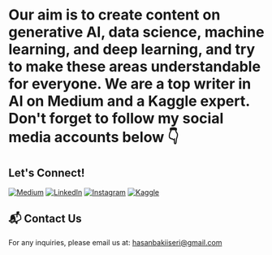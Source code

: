 # Our aim is to create content on generative AI, data science, machine learning, and deep learning, and try to make these areas understandable for everyone. We are a top writer in AI on Medium and a Kaggle expert. Don't forget to follow my social media accounts below 👇

## Let's Connect!
[![Medium](https://img.shields.io/badge/Medium-black?style=for-the-badge&logo=medium)](https://medium.com/@hasanbakiiseri)
[![LinkedIn](https://img.shields.io/badge/LinkedIn-blue?style=for-the-badge&logo=linkedin)](https://www.linkedin.com/in/hasan-baki-i%C5%9Feri-44a470234/)
[![Instagram](https://img.shields.io/badge/Instagram-purple?style=for-the-badge&logo=instagram)](https://www.instagram.com/hasanbakiiseri/)
[![Kaggle](https://img.shields.io/badge/Kaggle-blue?style=for-the-badge&logo=kaggle)](https://www.kaggle.com/hasanbakieri)

## 📬 Contact Us
For any inquiries, please email us at: [hasanbakiiseri@gmail.com](mailto:hasanbakiiseri@gmail.com)
